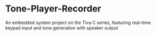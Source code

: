 # Tone-Player-Recorder
An embedded system project on the Tiva C series, featuring real-time keypad input and tone generation with speaker output
